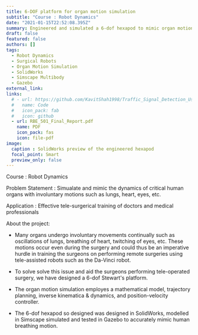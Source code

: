 ```yaml
---
title: 6-DOF platform for organ motion simulation
subtitle: "Course : Robot Dynamics"
date: "2021-01-15T22:52:08.395Z"
summary: Engineered and simulated a 6-dof hexapod to mimic organ motion for effective robotic surgery
draft: false
featured: false
authors: []
tags:
  - Robot Dynamics
  - Surgical Robots
  - Organ Motion Simulation
  - SolidWorks
  - Simscape Multibody
  - Gazebo
external_link: 
links:
  # - url: https://github.com/KavitShah1998/Traffic_Signal_Detection_Using_Deep_Learning
  #   name: Code
  #   icon_pack: fab
  #   icon: github
  - url: RBE_501_Final_Report.pdf
    name: PDF
    icon_pack: fas
    icon: file-pdf
image:
  caption : SolidWorks preview of the engineered hexapod
  focal_point: Smart
  preview_only: false
---
```

Course : Robot Dynamics

Problem Statement : Simualate and mimic the dynamics of critical human organs with involuntary motions such as lungs, heart, eyes, etc.

Application : Effective tele-surgerical training of doctors and medical professionals

About the project:
* Many organs undergo involuntary movements continually such as oscillations of lungs, breathing of heart, twitching of eyes, etc. These motions occur even during the surgery and could thus be an imperative hurdle in training the surgeons on performing remote surgeries using tele-assisted robots such as the Da-Vinci robot. 

* To solve solve this issue and aid the surgeons performing tele-operated surgery, we have designed a 6-dof Stewart's platform.

* The organ motion simulation employes a mathematical model, trajectory planning, inverse kinematica & dynamics, and position-velocity controller.

* The 6-dof hexapod so designed was designed in SolidWorks, modelled in Simscape simulated and tested in Gazebo to accurately mimic human breathing motion.


